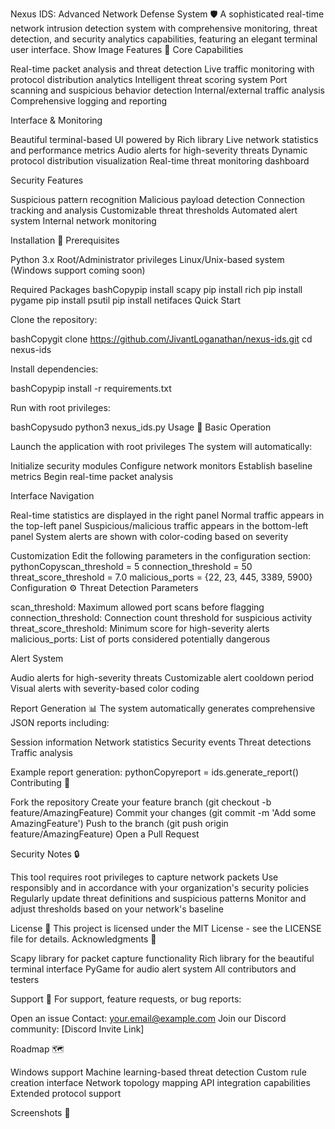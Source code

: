 Nexus IDS: Advanced Network Defense System 🛡️
A sophisticated real-time network intrusion detection system with comprehensive monitoring, threat detection, and security analytics capabilities, featuring an elegant terminal user interface.
Show Image
Features 🚀
Core Capabilities

Real-time packet analysis and threat detection
Live traffic monitoring with protocol distribution analytics
Intelligent threat scoring system
Port scanning and suspicious behavior detection
Internal/external traffic analysis
Comprehensive logging and reporting

Interface & Monitoring

Beautiful terminal-based UI powered by Rich library
Live network statistics and performance metrics
Audio alerts for high-severity threats
Dynamic protocol distribution visualization
Real-time threat monitoring dashboard

Security Features

Suspicious pattern recognition
Malicious payload detection
Connection tracking and analysis
Customizable threat thresholds
Automated alert system
Internal network monitoring

Installation 🔧
Prerequisites

Python 3.x
Root/Administrator privileges
Linux/Unix-based system (Windows support coming soon)

Required Packages
bashCopypip install scapy
pip install rich
pip install pygame
pip install psutil
pip install netifaces
Quick Start

Clone the repository:

bashCopygit clone https://github.com/JivantLoganathan/nexus-ids.git
cd nexus-ids

Install dependencies:

bashCopypip install -r requirements.txt

Run with root privileges:

bashCopysudo python3 nexus_ids.py
Usage 📖
Basic Operation

Launch the application with root privileges
The system will automatically:

Initialize security modules
Configure network monitors
Establish baseline metrics
Begin real-time packet analysis



Interface Navigation

Real-time statistics are displayed in the right panel
Normal traffic appears in the top-left panel
Suspicious/malicious traffic appears in the bottom-left panel
System alerts are shown with color-coding based on severity

Customization
Edit the following parameters in the configuration section:
pythonCopyscan_threshold = 5
connection_threshold = 50
threat_score_threshold = 7.0
malicious_ports = {22, 23, 445, 3389, 5900}
Configuration ⚙️
Threat Detection Parameters

scan_threshold: Maximum allowed port scans before flagging
connection_threshold: Connection count threshold for suspicious activity
threat_score_threshold: Minimum score for high-severity alerts
malicious_ports: List of ports considered potentially dangerous

Alert System

Audio alerts for high-severity threats
Customizable alert cooldown period
Visual alerts with severity-based color coding

Report Generation 📊
The system automatically generates comprehensive JSON reports including:

Session information
Network statistics
Security events
Threat detections
Traffic analysis

Example report generation:
pythonCopyreport = ids.generate_report()
Contributing 🤝

Fork the repository
Create your feature branch (git checkout -b feature/AmazingFeature)
Commit your changes (git commit -m 'Add some AmazingFeature')
Push to the branch (git push origin feature/AmazingFeature)
Open a Pull Request

Security Notes 🔒

This tool requires root privileges to capture network packets
Use responsibly and in accordance with your organization's security policies
Regularly update threat definitions and suspicious patterns
Monitor and adjust thresholds based on your network's baseline

License 📄
This project is licensed under the MIT License - see the LICENSE file for details.
Acknowledgments 🙏

Scapy library for packet capture functionality
Rich library for the beautiful terminal interface
PyGame for audio alert system
All contributors and testers

Support 💬
For support, feature requests, or bug reports:

Open an issue
Contact: your.email@example.com
Join our Discord community: [Discord Invite Link]

Roadmap 🗺️

 Windows support
 Machine learning-based threat detection
 Custom rule creation interface
 Network topology mapping
 API integration capabilities
 Extended protocol support

Screenshots 📸
